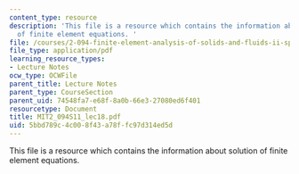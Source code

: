 ```yaml
---
content_type: resource
description: 'This file is a resource which contains the information about solution
  of finite element equations. '
file: /courses/2-094-finite-element-analysis-of-solids-and-fluids-ii-spring-2011/5bbd789c4c008f43a78ffc97d314ed5d_MIT2_094S11_lec18.pdf
file_type: application/pdf
learning_resource_types:
- Lecture Notes
ocw_type: OCWFile
parent_title: Lecture Notes
parent_type: CourseSection
parent_uid: 74548fa7-e68f-8a0b-66e3-27080ed6f401
resourcetype: Document
title: MIT2_094S11_lec18.pdf
uid: 5bbd789c-4c00-8f43-a78f-fc97d314ed5d
---
```

This file is a resource which contains the information about solution of finite element equations. 

